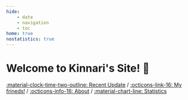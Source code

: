 ```yaml
---
hide:
    - date
    - navigation
    - toc
home: true
nostatistics: true
---
```


# Welcome to Kinnari's Site! 🎉

[:material-clock-time-two-outline: Recent Update](./changelog.md) / [:octicons-link-16: My frineds!](./links.md) / [:octicons-info-16: About](./about.md) / [:material-chart-line: Statistics](javascript:toggle_statistics();)

<div id="statistics" markdown="1" class="card" style="width: 27em; border-color: transparent; opacity: 0; font-size: 75%">
<div style="padding-left: 1em;" markdown="1">
<li>网站运行时间：<span id="web-time"></span></li>
<li>访客总人数：<span id="busuanzi_value_site_uv"></span>人</li>
<li>总访问次数：<span id="busuanzi_value_site_pv"></span>次</li>
</div>
</div>

<script>
function updateTime() {
    var date = new Date();
    var now = date.getTime();
    var startDate = new Date("2024/12/05 20:00:00");
    var start = startDate.getTime();
    var diff = now - start;
    var y, d, h, m;
    y = Math.floor(diff / (365 * 24 * 3600 * 1000));
    diff -= y * 365 * 24 * 3600 * 1000;
    d = Math.floor(diff / (24 * 3600 * 1000));
    h = Math.floor(diff / (3600 * 1000) % 24);
    m = Math.floor(diff / (60 * 1000) % 60);
    if (y == 0) {
        document.getElementById("web-time").innerHTML = d + "<span class=\"heti-spacing\"> </span>天<span class=\"heti-spacing\"> </span>" + h + "<span class=\"heti-spacing\"> </span>小时<span class=\"heti-spacing\"> </span>" + m + "<span class=\"heti-spacing\"> </span>分钟";
    } else {
        document.getElementById("web-time").innerHTML = y + "<span class=\"heti-spacing\"> </span>年<span class=\"heti-spacing\"> </span>" + d + "<span class=\"heti-spacing\"> </span>天<span class=\"heti-spacing\"> </span>" + h + "<span class=\"heti-spacing\"> </span>小时<span class=\"heti-spacing\"> </span>" + m + "<span class=\"heti-spacing\"> </span>分钟";
    }
    setTimeout(updateTime, 1000 * 60);
}
updateTime();
function toggle_statistics() {
    var statistics = document.getElementById("statistics");
    if (statistics.style.opacity == 0) {
        statistics.style.opacity = 1;
    } else {
        statistics.style.opacity = 0;
    }
}
</script>

<br><br><br><br><br><br><br><br>
